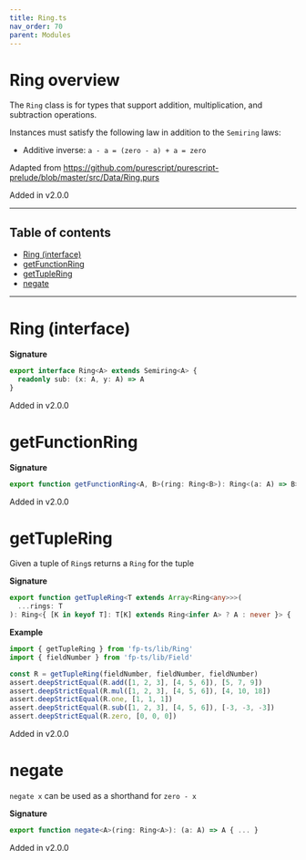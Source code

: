 ```yaml
---
title: Ring.ts
nav_order: 70
parent: Modules
---
```


# Ring overview

The `Ring` class is for types that support addition, multiplication, and subtraction operations.

Instances must satisfy the following law in addition to the `Semiring` laws:

- Additive inverse: `a - a = (zero - a) + a = zero`

Adapted from https://github.com/purescript/purescript-prelude/blob/master/src/Data/Ring.purs

Added in v2.0.0

---

<h2 class="text-delta">Table of contents</h2>

- [Ring (interface)](#ring-interface)
- [getFunctionRing](#getfunctionring)
- [getTupleRing](#gettuplering)
- [negate](#negate)

---

# Ring (interface)

**Signature**

```ts
export interface Ring<A> extends Semiring<A> {
  readonly sub: (x: A, y: A) => A
}
```

Added in v2.0.0

# getFunctionRing

**Signature**

```ts
export function getFunctionRing<A, B>(ring: Ring<B>): Ring<(a: A) => B> { ... }
```

Added in v2.0.0

# getTupleRing

Given a tuple of `Ring`s returns a `Ring` for the tuple

**Signature**

```ts
export function getTupleRing<T extends Array<Ring<any>>>(
  ...rings: T
): Ring<{ [K in keyof T]: T[K] extends Ring<infer A> ? A : never }> { ... }
```

**Example**

```ts
import { getTupleRing } from 'fp-ts/lib/Ring'
import { fieldNumber } from 'fp-ts/lib/Field'

const R = getTupleRing(fieldNumber, fieldNumber, fieldNumber)
assert.deepStrictEqual(R.add([1, 2, 3], [4, 5, 6]), [5, 7, 9])
assert.deepStrictEqual(R.mul([1, 2, 3], [4, 5, 6]), [4, 10, 18])
assert.deepStrictEqual(R.one, [1, 1, 1])
assert.deepStrictEqual(R.sub([1, 2, 3], [4, 5, 6]), [-3, -3, -3])
assert.deepStrictEqual(R.zero, [0, 0, 0])
```

Added in v2.0.0

# negate

`negate x` can be used as a shorthand for `zero - x`

**Signature**

```ts
export function negate<A>(ring: Ring<A>): (a: A) => A { ... }
```

Added in v2.0.0

